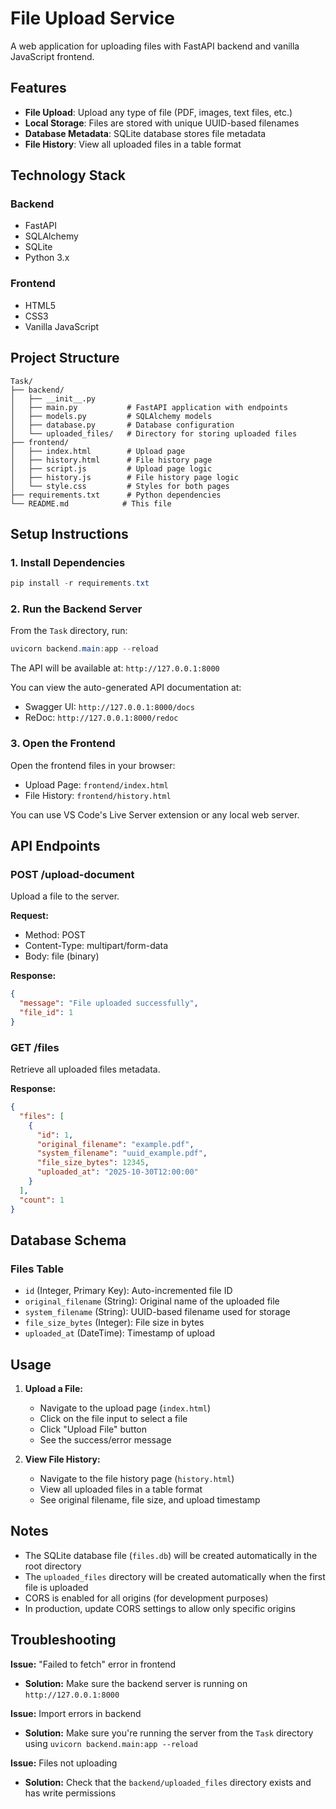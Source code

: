 # File Upload Service

A web application for uploading files with FastAPI backend and vanilla JavaScript frontend.

## Features

- **File Upload**: Upload any type of file (PDF, images, text files, etc.)
- **Local Storage**: Files are stored with unique UUID-based filenames
- **Database Metadata**: SQLite database stores file metadata
- **File History**: View all uploaded files in a table format

## Technology Stack

### Backend

- FastAPI
- SQLAlchemy
- SQLite
- Python 3.x

### Frontend

- HTML5
- CSS3
- Vanilla JavaScript

## Project Structure

```
Task/
├── backend/
│   ├── __init__.py
│   ├── main.py           # FastAPI application with endpoints
│   ├── models.py         # SQLAlchemy models
│   ├── database.py       # Database configuration
│   └── uploaded_files/   # Directory for storing uploaded files
├── frontend/
│   ├── index.html        # Upload page
│   ├── history.html      # File history page
│   ├── script.js         # Upload page logic
│   ├── history.js        # File history page logic
│   └── style.css         # Styles for both pages
├── requirements.txt      # Python dependencies
└── README.md            # This file
```

## Setup Instructions

### 1. Install Dependencies

```powershell
pip install -r requirements.txt
```

### 2. Run the Backend Server

From the `Task` directory, run:

```powershell
uvicorn backend.main:app --reload
```

The API will be available at: `http://127.0.0.1:8000`

You can view the auto-generated API documentation at:

- Swagger UI: `http://127.0.0.1:8000/docs`
- ReDoc: `http://127.0.0.1:8000/redoc`

### 3. Open the Frontend

Open the frontend files in your browser:

- Upload Page: `frontend/index.html`
- File History: `frontend/history.html`

You can use VS Code's Live Server extension or any local web server.

## API Endpoints

### POST /upload-document

Upload a file to the server.

**Request:**

- Method: POST
- Content-Type: multipart/form-data
- Body: file (binary)

**Response:**

```json
{
  "message": "File uploaded successfully",
  "file_id": 1
}
```

### GET /files

Retrieve all uploaded files metadata.

**Response:**

```json
{
  "files": [
    {
      "id": 1,
      "original_filename": "example.pdf",
      "system_filename": "uuid_example.pdf",
      "file_size_bytes": 12345,
      "uploaded_at": "2025-10-30T12:00:00"
    }
  ],
  "count": 1
}
```

## Database Schema

### Files Table

- `id` (Integer, Primary Key): Auto-incremented file ID
- `original_filename` (String): Original name of the uploaded file
- `system_filename` (String): UUID-based filename used for storage
- `file_size_bytes` (Integer): File size in bytes
- `uploaded_at` (DateTime): Timestamp of upload

## Usage

1. **Upload a File:**

   - Navigate to the upload page (`index.html`)
   - Click on the file input to select a file
   - Click "Upload File" button
   - See the success/error message

2. **View File History:**
   - Navigate to the file history page (`history.html`)
   - View all uploaded files in a table format
   - See original filename, file size, and upload timestamp

## Notes

- The SQLite database file (`files.db`) will be created automatically in the root directory
- The `uploaded_files` directory will be created automatically when the first file is uploaded
- CORS is enabled for all origins (for development purposes)
- In production, update CORS settings to allow only specific origins

## Troubleshooting

**Issue:** "Failed to fetch" error in frontend

- **Solution:** Make sure the backend server is running on `http://127.0.0.1:8000`

**Issue:** Import errors in backend

- **Solution:** Make sure you're running the server from the `Task` directory using `uvicorn backend.main:app --reload`

**Issue:** Files not uploading

- **Solution:** Check that the `backend/uploaded_files` directory exists and has write permissions
